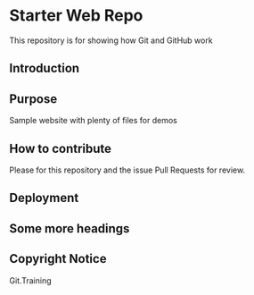 # Starter Web Repo

This repository is for showing how Git and GitHub work

## Introduction

## Purpose

Sample website with plenty of files for demos

## How to contribute

Please for this repository and the issue Pull Requests for review.  

## Deployment

## Some more headings

## Copyright Notice 
Git.Training
